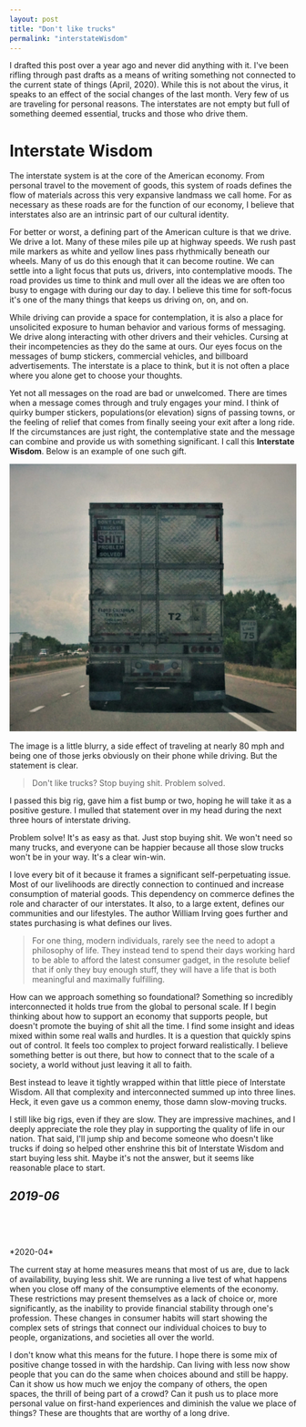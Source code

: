 ```yaml
---
layout: post
title: "Don't like trucks"
permalink: "interstateWisdom"
---
```


I drafted this post over a year ago and never did anything with it. I've been rifling through past drafts as a means of writing something not connected to the current state of things (April, 2020). While this is not about the virus, it speaks to an effect of the social changes of the last month. Very few of us are traveling for personal reasons. The interstates are not empty but full of something deemed essential, trucks and those who drive them.

# Interstate Wisdom

The interstate system is at the core of the American economy. From personal travel to the movement of goods, this system of roads defines the flow of materials across this very expansive landmass we call home. For as necessary as these roads are for the function of our economy, I believe that interstates also are an intrinsic part of our cultural identity.

For better or worst, a defining part of the American culture is that we drive. We drive a lot. Many of these miles pile up at highway speeds. We rush past mile markers as white and yellow lines pass rhythmically beneath our wheels. Many of us do this enough that it can become routine.  We can settle into a light focus that puts us, drivers, into contemplative moods. The road provides us time to think and mull over all the ideas we are often too busy to engage with during our day to day. I believe this time for soft-focus it's one of the many things that keeps us driving on, on, and on.

While driving can provide a space for contemplation, it is also a place for unsolicited exposure to human behavior and various forms of messaging. We drive along interacting with other drivers and their vehicles. Cursing at their incompetencies as they do the same at ours. Our eyes focus on the messages of bump stickers, commercial vehicles, and billboard advertisements. The interstate is a place to think, but it is not often a place where you alone get to choose your thoughts.

Yet not all messages on the road are bad or unwelcomed. There are times when a message comes through and truly engages your mind. I think of quirky bumper stickers, populations(or elevation) signs of passing towns, or the feeling of relief that comes from finally seeing your exit after a long ride. If the circumstances are just right, the contemplative state and the message can combine and provide us with something significant. I call this **Interstate Wisdom**. Below is an example of one such gift.

![stop buying shit](/assests/dontLikeTrucksCrop.jpg)

The image is a little blurry, a side effect of traveling at nearly 80 mph and being one of those jerks obviously on their phone while driving. But the statement is clear.

> Don't like trucks?
Stop buying shit.
Problem solved.

I passed this big rig, gave him a fist bump or two, hoping he will take it as a positive gesture. I mulled that statement over in my head during the next three hours of interstate driving.

Problem solve! It's as easy as that. Just stop buying shit. We won't need so many trucks, and everyone can be happier because all those slow trucks won't be in your way. It's a clear win-win.

I love every bit of it because it frames a significant self-perpetuating issue. Most of our livelihoods are directly connection to continued and increase consumption of material goods. This dependency on commerce defines the role and character of our interstates. It also, to a large extent, defines our communities and our lifestyles. The author William Irving goes further and states purchasing is what defines our lives.
> For one thing, modern individuals, rarely see the need to adopt a philosophy of life. They instead tend to spend their days working hard to be able to afford the latest consumer gadget, in the resolute belief that if only they buy enough stuff, they will have a life that is both meaningful and maximally fulfilling.

How can we approach something so foundational? Something so incredibly interconnected it holds true from the global to personal scale. If I begin thinking about how to support an economy that supports people, but doesn't promote the buying of shit all the time. I find some insight and ideas mixed within some real walls and hurdles. It is a question that quickly spins out of control. It feels too complex to project forward realistically. I believe something better is out there, but how to connect that to the scale of a society, a world without just leaving it all to faith.

Best instead to leave it tightly wrapped within that little piece of Interstate Wisdom. All that complexity and interconnected summed up into three lines. Heck, it even gave us a common enemy, those damn slow-moving trucks.

I still like big rigs, even if they are slow. They are impressive machines, and I deeply appreciate the role they play in supporting the quality of life in our nation. That said, I'll jump ship and become someone who doesn't like trucks if doing so helped other enshrine this bit of Interstate Wisdom and start buying less shit. Maybe it's not the answer, but it seems like reasonable place to start.

*2019-06*
<br>
<br>
---
<br>
<br>
*2020-04*

The current stay at home measures means that most of us are, due to lack of availability, buying less shit. We are running a live test of what happens when you close off many of the consumptive elements of the economy. These restrictions may present themselves as a lack of choice or, more significantly, as the inability to provide financial stability through one's profession. These changes in consumer habits will start showing the complex sets of strings that connect our individual choices to buy to people, organizations, and societies all over the world.

I don't know what this means for the future. I hope there is some mix of positive change tossed in with the hardship. Can living with less now show people that you can do the same when choices abound and still be happy. Can it show us how much we enjoy the company of others, the open spaces, the thrill of being part of a crowd? Can it push us to place more personal value on first-hand experiences and diminish the value we place of things?
These are thoughts that are worthy of a long drive.
